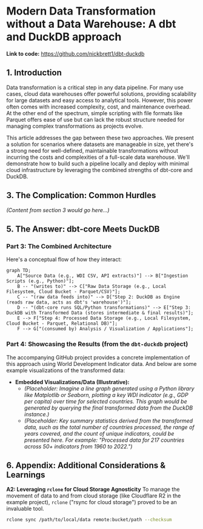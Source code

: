 # Modern Data Transformation without a Data Warehouse: A dbt and DuckDB approach

**Link to code:** https://github.com/nickbrett1/dbt-duckdb

## 1. Introduction

Data transformation is a critical step in any data pipeline. For many use cases, cloud data warehouses offer powerful solutions, providing scalability for large datasets and easy access to analytical tools. However, this power often comes with increased complexity, cost, and maintenance overhead. At the other end of the spectrum, simple scripting with file formats like Parquet offers ease of use but can lack the robust structure needed for managing complex transformations as projects evolve.

This article addresses the gap between these two approaches. We present a solution for scenarios where datasets are manageable in size, yet there's a strong need for well-defined, maintainable transformations without incurring the costs and complexities of a full-scale data warehouse. We'll demonstrate how to build such a pipeline locally and deploy with minimal cloud infrastructure by leveraging the combined strengths of dbt-core and DuckDB.

## 3. The Complication: Common Hurdles

_(Content from section 3 would go here...)_

## 5. The Answer: dbt-core Meets DuckDB

### Part 3: The Combined Architecture

Here's a conceptual flow of how they interact:

```mermaid
graph TD;
    A["Source Data (e.g., WDI CSV, API extracts)"] --> B["Ingestion Scripts (e.g., Python)"];
    B -- "(writes to)" --> C["Raw Data Storage (e.g., Local Filesystem, Cloud Bucket - Parquet/CSV)"];
    C -- "(raw data feeds into)" --> D["Step 2: DuckDB as Engine (reads raw data, acts as dbt's 'warehouse')"];
    D -- "(dbt-core runs SQL/Python transformations)" --> E["Step 3: DuckDB with Transformed Data (stores intermediate & final results)"];
    E --> F["Step 4: Processed Data Storage (e.g., Local Filesystem, Cloud Bucket - Parquet, Relational DB)"];
    F --> G["(consumed by) Analysis / Visualization / Applications"];
```

### Part 4: Showcasing the Results (from the `dbt-duckdb` project)

The accompanying GitHub project provides a concrete implementation of this approach using World Development Indicator data. And below are some example visualizations of the transformed data:

- **Embedded Visualizations/Data (Illustrative):**
  - _(Placeholder: Imagine a line graph generated using a Python library like Matplotlib or Seaborn, plotting a key WDI indicator (e.g., GDP per capita) over time for selected countries. This graph would be generated by querying the final transformed data from the DuckDB instance.)_
  - _(Placeholder: Key summary statistics derived from the transformed data, such as the total number of countries processed, the range of years covered, and the count of unique indicators, could be presented here. For example: "Processed data for 217 countries across 50+ indicators from 1960 to 2022.")_

## 6. Appendix: Additional Considerations & Learnings

**A2: Leveraging `rclone` for Cloud Storage Agnosticity**
To manage the movement of data to and from cloud storage (like Cloudflare R2 in the example project), `rclone` ("rsync for cloud storage") proved to be an invaluable tool.

```bash
rclone sync /path/to/local/data remote:bucket/path --checksum
```
